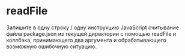 # readFile

Запишите в одну строку / одну инструкцию JavaScript считывание файла package.json из текущей директории с помощью readFile и коллбэка, принимающего два аргумента и обрабатывающего возможную ошибочную ситуацию.

